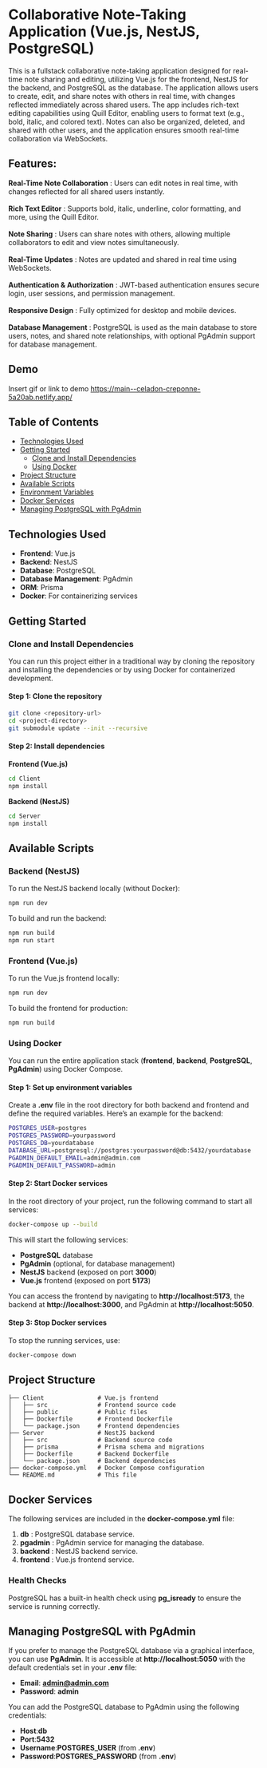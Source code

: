 
# Collaborative Note-Taking Application (Vue.js, NestJS, PostgreSQL)

This is a fullstack collaborative note-taking application designed for real-time note sharing and editing, utilizing Vue.js for the frontend, NestJS for the backend, and PostgreSQL as the database. The application allows users to create, edit, and share notes with others in real time, with changes reflected immediately across shared users. The app includes rich-text editing capabilities using Quill Editor, enabling users to format text (e.g., bold, italic, and colored text). Notes can also be organized, deleted, and shared with other users, and the application ensures smooth real-time collaboration via WebSockets.

## Features:

**Real-Time Note Collaboration** : Users can edit notes in real time, with changes reflected for all shared users instantly.<br><br>
**Rich Text Editor** : Supports bold, italic, underline, color formatting, and more, using the Quill Editor.<br><br>
**Note Sharing** : Users can share notes with others, allowing multiple collaborators to edit and view notes simultaneously.<br><br>
**Real-Time Updates** : Notes are updated and shared in real time using WebSockets.<br><br>
**Authentication & Authorization** : JWT-based authentication ensures secure login, user sessions, and permission management.<br><br>
**Responsive Design** : Fully optimized for desktop and mobile devices.<br><br>
**Database Management** : PostgreSQL is used as the main database to store users, notes, and shared note relationships, with optional PgAdmin support for database management.

## Demo

Insert gif or link to demo
https://main--celadon-creponne-5a20ab.netlify.app/

## Table of Contents

- [Technologies Used](#technologies-used)
- [Getting Started](#getting-started)
  - [Clone and Install Dependencies](#clone-and-install-dependencies)
  - [Using Docker](#using-docker)
- [Project Structure](#project-structure)
- [Available Scripts](#available-scripts)
- [Environment Variables](#environment-variables)
- [Docker Services](#docker-services)
- [Managing PostgreSQL with PgAdmin](#managing-postgresql-with-pgadmin)

## Technologies Used

- **Frontend**: Vue.js
- **Backend**: NestJS
- **Database**: PostgreSQL
- **Database Management**: PgAdmin
- **ORM**: Prisma
- **Docker**: For containerizing services

## Getting Started

### Clone and Install Dependencies

You can run this project either in a traditional way by cloning the repository and installing the dependencies or by using Docker for containerized development.

#### Step 1: Clone the repository

```bash
git clone <repository-url>
cd <project-directory>
git submodule update --init --recursive
```

#### Step 2: Install dependencies

**Frontend (Vue.js)**

```bash
cd Client
npm install
```

**Backend (NestJS)**

```bash
cd Server
npm install
```

## Available Scripts

### Backend (NestJS)

To run the NestJS backend locally (without Docker):

```bash
npm run dev
```

To build and run the backend:

```bash
npm run build
npm run start
```

### Frontend (Vue.js)

To run the Vue.js frontend locally:

```bash
npm run dev
```

To build the frontend for production:

```bash
npm run build
```

### Using Docker

You can run the entire application stack (**frontend**, **backend**, **PostgreSQL**, **PgAdmin**) using Docker Compose.

#### Step 1: Set up environment variables

Create a **.env** file in the root directory for both backend and frontend and define the required variables. Here’s an example for the backend:

```bash
POSTGRES_USER=postgres
POSTGRES_PASSWORD=yourpassword
POSTGRES_DB=yourdatabase
DATABASE_URL=postgresql://postgres:yourpassword@db:5432/yourdatabase
PGADMIN_DEFAULT_EMAIL=admin@admin.com
PGADMIN_DEFAULT_PASSWORD=admin
```

#### Step 2: Start Docker services

In the root directory of your project, run the following command to start all services:

```bash
docker-compose up --build
```

This will start the following services:
- **PostgreSQL** database
- **PgAdmin** (optional, for database management)
- **NestJS** backend (exposed on port **3000**)
- **Vue.js** frontend (exposed on port **5173**)

You can access the frontend by navigating to **http://localhost:5173**, the backend at **http://localhost:3000**, and PgAdmin at **http://localhost:5050**.

#### Step 3: Stop Docker services

To stop the running services, use:

```bash
docker-compose down
```

## Project Structure

```
├── Client               # Vue.js frontend
│   ├── src              # Frontend source code
│   ├── public           # Public files
│   ├── Dockerfile       # Frontend Dockerfile
│   └── package.json     # Frontend dependencies
├── Server               # NestJS backend
│   ├── src              # Backend source code
│   ├── prisma           # Prisma schema and migrations
│   ├── Dockerfile       # Backend Dockerfile
│   └── package.json     # Backend dependencies
├── docker-compose.yml   # Docker Compose configuration
└── README.md            # This file
```

## Docker Services

The following services are included in the **docker-compose.yml** file:

  1. **db** : PostgreSQL database service.
  2. **pgadmin** : PgAdmin service for managing the database.
  3. **backend** : NestJS backend service.
  4. **frontend** : Vue.js frontend service.

### Health Checks

PostgreSQL has a built-in health check using **pg_isready** to ensure the service is running correctly.

## Managing PostgreSQL with PgAdmin

If you prefer to manage the PostgreSQL database via a graphical interface, you can use **PgAdmin**. It is accessible at **http://localhost:5050** with the default credentials set in your **.env** file:

- **Email**: **admin@admin.com**
- **Password**: **admin**

You can add the PostgreSQL database to PgAdmin using the following credentials:

- **Host**:**db**
- **Port**:**5432**
- **Username**:**POSTGRES_USER** (from **.env**)
- **Password**:**POSTGRES_PASSWORD** (from **.env**)

